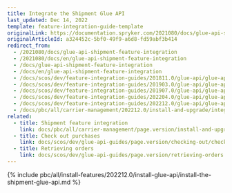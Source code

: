 ```yaml
---
title: Integrate the Shipment Glue API
last_updated: Dec 14, 2022
template: feature-integration-guide-template
originalLink: https://documentation.spryker.com/2021080/docs/glue-api-shipment-feature-integration
originalArticleId: a324452c-5bf0-49f9-a6d8-fd59abf3b414
redirect_from:
  - /2021080/docs/glue-api-shipment-feature-integration
  - /2021080/docs/en/glue-api-shipment-feature-integration
  - /docs/glue-api-shipment-feature-integration
  - /docs/en/glue-api-shipment-feature-integration
  - /docs/scos/dev/feature-integration-guides/201811.0/glue-api/glue-api-shipment-feature-integration.html
  - /docs/scos/dev/feature-integration-guides/201903.0/glue-api/glue-api-shipment-feature-integration.html
  - /docs/scos/dev/feature-integration-guides/201907.0/glue-api/glue-api-shipment-feature-integration.html
  - /docs/scos/dev/feature-integration-guides/202204.0/glue-api/glue-api-shipment-feature-integration.html
  - /docs/scos/dev/feature-integration-guides/202212.0/glue-api/glue-api-shipment-feature-integration.html  
  - /docs/pbc/all/carrier-management/202212.0/install-and-upgrade/integrate-the-shipment-glue-api.html
related:
  - title: Shipment feature integration
    link: docs/pbc/all/carrier-management/page.version/install-and-upgrade/integrate-the-shipment-feature.html
  - title: Check out purchases
    link: docs/scos/dev/glue-api-guides/page.version/checking-out/checking-out-purchases.html
  - title: Retrieving orders
    link: docs/scos/dev/glue-api-guides/page.version/retrieving-orders.html
---
```


{% include pbc/all/install-features/202212.0/install-glue-api/install-the-shipment-glue-api.md %} <!-- To edit, see /_includes/pbc/all/install-features/202212.0/install-glue-api/install-the-shipment-glue-api.md -->
